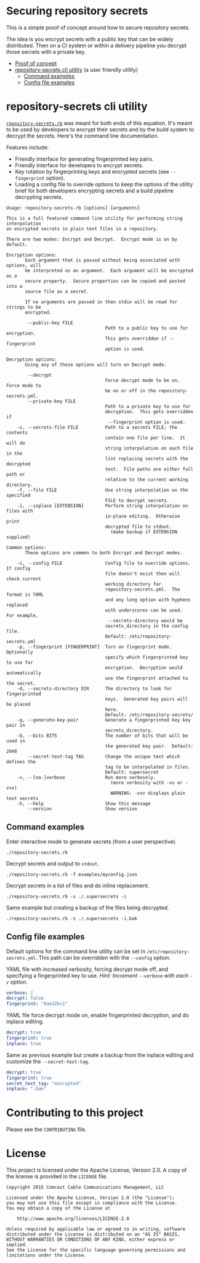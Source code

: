 # Securing repository secrets

This is a simple proof of concept around how to secure repository secrets.

The idea is you encrypt secrets with a public key that can be widely
distributed.  Then on a CI system or within a delivery pipeline you decrypt
those secrets with a private key.

* [Proof of concept](docs/proof_of_concept.md)
* [repository-secrets cli utility](#repository-secrets-cli-utility) (a user
  friendly utility)
  * [Command examples](#command-examples)
  * [Config file examples](#config-file-examples)

# repository-secrets cli utility

[`repository-secrets.rb`](repository-secrets.rb) was meant for both ends of this
equation.  It's meant to be used by developers to encrypt their secrets and by
the build system to decrypt the secrets.  Here's the command line documentation.

Features include:

* Friendly interface for generating fingerprinted key pairs.
* Friendly interface for developers to encrypt secrets.
* Key rotation by fingerprinting keys and encrypted secrets (see `--fingerprint`
  option).
* Loading a config file to override options to keep the options of the utility
  brief for both developers encrypting secrets and a build pipeline decrypting
  secrets.


```
Usage: repository-secrets.rb [options] [arguments]

This is a full featured command line utility for performing string interpolation
on encrypted secrets in plain text files in a repository.

There are two modes: Encrypt and Decrypt.  Encrypt mode is on by default.

Encryption options:
       Each argument that is passed without being associated with options, will
       be interpreted as an argument.  Each argument will be encrypted as a
       secure property.  Secure properties can be copied and pasted into a
       source file as a secret.

       If no arguments are passed in then stdin will be read for strings to be
       encrypted.

        --public-key FILE
                                     Path to a public key to use for encryption.
                                     This gets overridden if --fingerprint
                                     option is used.

Decryption options:
       Using any of these options will turn on Decrypt mode.

        --decrypt
                                     Force decrypt mode to be on.  Force mode to
                                     be on or off in the repository-secrets.yml.
        --private-key FILE
                                     Path to a private key to use for
                                     decryption.  This gets overridden if
                                      --fingerprint option is used.
    -s, --secrets-file FILE          Path to a secrets FILE; the contents
                                     contain one file per line.  It will do
                                     string interpolation on each file in the
                                     list replacing secrets with the decrypted
                                     text.  File paths are either full path or
                                     relative to the current working directory.
    -f, --file FILE                  Use string interpolation on the specified
                                     FILE to decrypt secrets.
    -i, --inplace [EXTENSION]        Perform string interpolation on files with
                                     in-place editing.  Otherwise print
                                     decrypted file to stdout.
                                       (make backup if EXTENSION supplied)

Common options:
       These options are common to both Encrypt and Decrypt modes.

    -c, --config FILE                Config file to override options.  If config
                                     file doesn't exist then will check current
                                     working directory for
                                     repository-secrets.yml.  The format is YAML
                                     and any long option with hyphens replaced
                                     with underscores can be used.  For example,
                                      --secrets-directory would be
                                     secrets_directory in the config file.
                                     Default: /etc/repository-secrets.yml
    -p, --fingerprint [FINGERPRINT]  Turn on fingerprint mode.  Optionally
                                     specify which fingerprinted key to use for
                                     encryption.  Decryption would automatically
                                     use the fingerprint attached to the secret.
    -d, --secrets-directory DIR      The directory to look for fingerprinted
                                     keys.  Generated key pairs will be placed
                                     here.
                                     Default: /etc/repository-secrets/
    -g, --generate-key-pair          Generate a fingerprinted key key pair in
                                     secrets_directory.
    -b, --bits BITS                  The number of bits that will be used in
                                     the generated key pair.  Default: 2048
        --secret-text-tag TAG        Change the unique text which defines the
                                     tag to be interpolated in files.
                                     Default: supersecret
    -v, --[no-]verbose               Run more verbosely.
                                       (more verbosity with -vv or -vvv)
                                       WARNING: -vvv displays plain text secrets
    -h, --help                       Show this message
        --version                    Show version
```

## Command examples

Enter interactive mode to generate secrets (from a user perspective).

    ./repository-secrets.rb

Decrypt secrets and output to `stdout`.

    ./repository-secrets.rb -f examples/myconfig.json

Decrypt secrets in a list of files and do inline replacement.

    ./repository-secrets.rb -s ./.supersecrets -i

Same example but creating a backup of the files being decrypted.

    ./repository-secrets.rb -s ./.supersecrets -i.bak

## Config file examples

Default options for the command line utility can be set in
`/etc/repository-secrets.yml`.  This path can be overridden with the `--config`
option.

YAML file with increased verbosity, forcing decrypt mode off, and specifying a
fingerprinted key to use.  *Hint: Increment `--verbose` with each `-v` option.*

```yaml
verbose: 2
decrypt: false
fingerprint: "0ae32bc1"
```

YAML file force decrypt mode on, enable fingerprinted decryption, and do inplace
editing.

```yaml
decrypt: true
fingerprint: true
inplace: true
```

Same as previous example but create a backup from the inplace editing and
customize the `--secret-text-tag`.

```yaml
decrypt: true
fingerprint: true
secret_text_tag: "encrypted"
inplace: ".bak"
```

# Contributing to this project

Please see the `CONTRIBUTING` file.

# License

This project is licensed under the Apache License, Version 2.0.  A copy of the
license is provided in the `LICENSE` file.

```
Copyright 2015 Comcast Cable Communications Management, LLC

Licensed under the Apache License, Version 2.0 (the "License");
you may not use this file except in compliance with the License.
You may obtain a copy of the License at

    http://www.apache.org/licenses/LICENSE-2.0

Unless required by applicable law or agreed to in writing, software
distributed under the License is distributed on an "AS IS" BASIS,
WITHOUT WARRANTIES OR CONDITIONS OF ANY KIND, either express or implied.
See the License for the specific language governing permissions and
limitations under the License.
```
